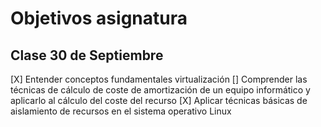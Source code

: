 Objetivos asignatura
====================
Clase 30 de Septiembre
----------------------
[X] Entender conceptos fundamentales virtualización
[]  Comprender las técnicas de cálculo de coste de amortización de un equipo informático y aplicarlo al cálculo del coste del recurso
[X] Aplicar técnicas básicas de aislamiento de recursos en el sistema operativo Linux
